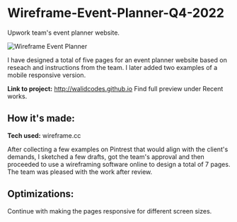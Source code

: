 # Wireframe-Event-Planner-Q4-2022

Upwork team's event planner website.

![Wireframe Event Planner](https://github.com/walidcodes/Wireframe-Event-Planner-Q4-2022/assets/49271416/d876639a-a798-4361-a9d5-4b11017f6e05)

I have designed a total of five pages for an event planner website based on reseach and instructions from the team. I later added two examples of a mobile responsive version. 

**Link to project:** http://walidcodes.github.io
Find full preview under Recent works.

## How it's made:

**Tech used:** wireframe.cc

After collecting a few examples on Pintrest that would align with the client's demands, I sketched a few drafts, got the team's approval and then proceeded to use a wireframing software online to design a total of 7 pages. The team was pleased with the work after review.

## Optimizations:

Continue with making the pages responsive for different screen sizes.
